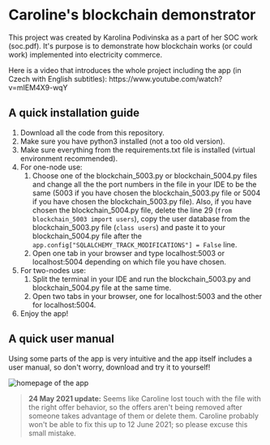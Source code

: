 <h1>Caroline's blockchain demonstrator</h1>

<p>This project was created by Karolina Podivinska as a part of her SOC work (soc.pdf). It's purpose is to demonstrate how blockchain works (or could work) implemented into electricity commerce.</p>

<p>Here is a video that introduces the whole project including the app (in Czech with English subtitles):
https://www.youtube.com/watch?v=mIEM4X9-wqY</p>

<h2>A quick installation guide</h2>
<ol>
  <li>Download all the code from this repository.</li>
  <li>Make sure you have python3 installed (not a too old version).</li>
  <li>Make sure everything from the requirements.txt file is installed (virtual environment recommended).</li>
  <li>For one-node use:
    <ol>
        <li>Choose one of the blockchain_5003.py or blockchain_5004.py files and change all the the port numbers in the file in your IDE to be the same (5003 if you have chosen the blockchain_5003.py file or 5004 if you have chosen the blockchain_5003.py file). Also, if you have chosen the blockchain_5004.py file, delete the line 29 (<code>from blockchain_5003 import users</code>), copy the user database from the blockchain_5003.py file (<code>class users</code>) and paste it to your blockchain_5004.py file after the <code>app.config["SQLALCHEMY_TRACK_MODIFICATIONS"] = False</code> line.</li>
    <li>Open one tab in your browser and type localhost:5003 or localhost:5004 depending on which file you have chosen.</li>
    </ol>
  </li>
  <li>For two-nodes use:
    <ol>
  <li>Split the terminal in your IDE and run the blockchain_5003.py and blockchain_5004.py file at the same time.</li>
  <li>Open two tabs in your browser, one for localhost:5003 and the other for localhost:5004.</li>
    </ol>
  </li>
  <li>Enjoy the app!</li>
</ol>

<h2>A quick user manual</h2>
<p>Using some parts of the app is very intuitive and the app itself includes a user manual, so don't worry, download and try it to yourself!</p>
<img src="https://github.com/Caroline2/blockchain_demonstrator/blob/main/Screenshot%202021-05-24%20at%2021.52.10.png" alt="homepage of the app" title="homepage of the app">
<noindent><blockquote>
                        <b>24 May 2021 update:</b> Seems like Caroline lost touch with the file with the right offer behavior, so the offers
                        aren't being removed after someone takes advantage of them or delete them. Caroline probably won't be able to fix this up to
                        12 June 2021; so please excuse this small mistake.</blockquote>
